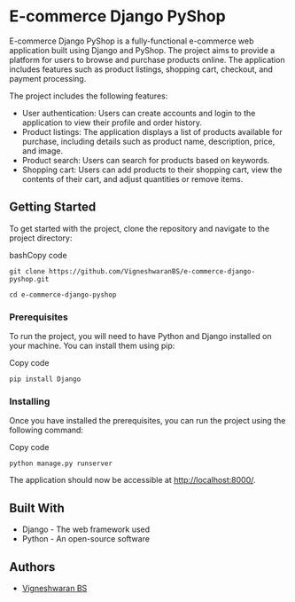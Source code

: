 # E-commerce Django PyShop

E-commerce Django PyShop is a fully-functional e-commerce web application built using Django and PyShop. The project aims to provide a platform for users to browse and purchase products online. The application includes features such as product listings, shopping cart, checkout, and payment processing.

The project includes the following features:

-   User authentication: Users can create accounts and login to the application to view their profile and order history.
-   Product listings: The application displays a list of products available for purchase, including details such as product name, description, price, and image.
-   Product search: Users can search for products based on keywords.
-   Shopping cart: Users can add products to their shopping cart, view the contents of their cart, and adjust quantities or remove items.

## Getting Started

To get started with the project, clone the repository and navigate to the project directory:

bashCopy code
```
git clone https://github.com/VigneshwaranBS/e-commerce-django-pyshop.git
```
```
cd e-commerce-django-pyshop 
```

### Prerequisites

To run the project, you will need to have Python and Django installed on your machine. You can install them using pip:

Copy code
```
pip install Django 
```

### Installing

Once you have installed the prerequisites, you can run the project using the following command:

Copy code
```
python manage.py runserver 
```

The application should now be accessible at [http://localhost:8000/](http://localhost:8000/).

## Built With

-   Django - The web framework used
-   Python - An open-source software 

## Authors

-   [Vigneshwaran BS](https://github.com/VigneshwaranBS)

